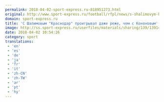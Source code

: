 ```yaml
---
permalink: 2018-04-02-sport-express.ru-818951273.html
original: http://www.sport-express.ru/football/rfpl/news/s-shalimovym-krasnodar-proigryval-dazhe-rezhe-chem-s-kononovym-1391419/
domain: sport-express.ru
title: 'С Шалимовым "Краснодар" проигрывал даже реже, чем с Кононовым'
image: http://ss.sport-express.ru/userfiles/materials/sharing/139/1391419.jpg
date: 2018-04-02 10:54:26
category: sport
translations: 
 - 'en'
 - 'es'
 - 'de'
 - 'ja'
 - 'fr'
 - 'it'
 - 'zh-CN'
 - 'zh-TW'
 - 'ar'
 - 'pt'
 - 'hy'
---
```


